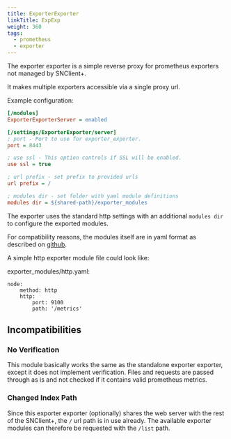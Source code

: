 ```yaml
---
title: ExporterExporter
linkTitle: ExpExp
weight: 360
tags:
  - prometheus
  - exporter
---
```


The exporter exporter is a simple reverse proxy for prometheus exporters not
managed by SNClient+.

It makes multiple exporters accessible via a single proxy url.

Example configuration:

```ini
[/modules]
ExporterExporterServer = enabled

[/settings/ExporterExporter/server]
; port - Port to use for exporter_exporter.
port = 8443

; use ssl - This option controls if SSL will be enabled.
use ssl = true

; url prefix - set prefix to provided urls
url prefix = /

; modules dir - set folder with yaml module definitions
modules dir = ${shared-path}/exporter_modules
```

The exporter uses the standard http settings with an additional `modules dir` to
configure the exported modules.

For compatibility reasons, the modules itself are in yaml format as described
on [github](https://github.com/QubitProducts/exporter_exporter#configuration).

A simple http exporter module file could look like:

exporter_modules/http.yaml:

    node:
        method: http
        http:
            port: 9100
            path: '/metrics'

## Incompatibilities

### No Verification

This module basically works the same as the standalone exporter exporter, except
it does not implement verification. Files and requests are passed through as is
and not checked if it contains valid prometheus metrics.

### Changed Index Path

Since this exporter exporter (optionally) shares the web server with the rest of
the SNClient+, the `/` url path is in use already. The available exporter
modules can therefore be requested with the `/list` path.
